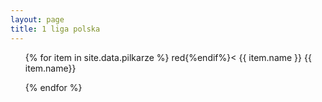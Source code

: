 ```yaml
---
layout: page
title: 1 liga polska
---
```

<ul>
{% for item in site.data.pilkarze %}
  red{%endif%}<
  {{ item.name }}
  {{
    item.name}}
    </li>

  {% endfor %}
</ul>

